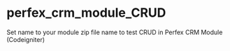 # perfex_crm_module_CRUD
Set name to your module zip file name to test
CRUD in Perfex CRM Module (Codeigniter)

